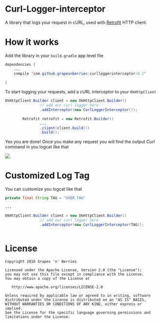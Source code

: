 # Curl-Logger-interceptor

A library that logs your request in cURL, used with [Retrofit](https://github.com/square/retrofit/tree/parent-2.0.2) HTTP client.

# How it works

Add the library in your `build.gradle` app level file 
```java
dependencies {
    ...
    compile 'com.github.grapesnberries:curlloggerinterceptor:0.1'
    
}
```

To start logging your requests, add a cURL interceptor to your `OkHttpClient`

```java
OkHttpClient.Builder client = new OkHttpClient.Builder()
                // add our curl logger here
                .addInterceptor(new CurlLoggerInterceptor());
                
        Retrofit retrofit = new Retrofit.Builder()
                ...
                .client(client.build())
                .build();

```

Yes you are done! Once you make any request you will find the output _Curl_ command in you logcat like that

<img src="https://s32.postimg.org/simnty745/Screen_Shot_2016_06_15_at_3_33_07_PM.jpg"/>

# Customized Log Tag

You can customize you logcat like that
```java
private final String TAG = "USER_TAG"

...

OkHttpClient.Builder client = new OkHttpClient.Builder()
                // add our curl logger here
                .addInterceptor(new CurlLoggerInterceptor(TAG));



```

# License

```
Copyright 2016 Grapes 'n' Berries

Licensed under the Apache License, Version 2.0 (the "License");
you may not use this file except in compliance with the License.
You may obtain a copy of the License at

   http://www.apache.org/licenses/LICENSE-2.0

Unless required by applicable law or agreed to in writing, software
distributed under the License is distributed on an "AS IS" BASIS,
WITHOUT WARRANTIES OR CONDITIONS OF ANY KIND, either express or implied.
See the License for the specific language governing permissions and
limitations under the License.
```
